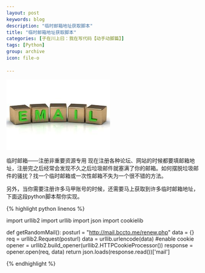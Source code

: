 ```yaml
---
layout: post
keywords: blog
description: "临时邮箱地址获取脚本"
title: "临时邮箱地址获取脚本"
categories: [子在川上曰：我在写代码【动手动脚篇】]
tags: [Python]
group: archive
icon: file-o

---
```


![image](/assets/images/2013-05-23-mail.jpeg)

临时邮箱——注册非重要资源专用
现在注册各种论坛、网站的时候都要填邮箱地址，注册完之后经常会发现不久之后垃圾邮件就塞满了你的邮箱。如何摆脱垃圾邮件的骚扰？找一个临时邮箱或一次性邮箱不失为一个很不错的方法。

另外，当你需要注册许多马甲账号的时候，还需要马上获取到许多临时邮箱地址，下面这段python脚本帮你实现。

{% highlight python linenos %}

import urllib2
import urllib
import json
import cookielib
 
def getRandomMail():
posturl = "http://mail.bccto.me/renew.php"
data = {}
req = urllib2.Request(posturl)
data = urllib.urlencode(data)
#enable cookie
opener = urllib2.build_opener(urllib2.HTTPCookieProcessor())
response = opener.open(req, data)
return  json.loads(response.read())['mail']    	

{% endhighlight %}
